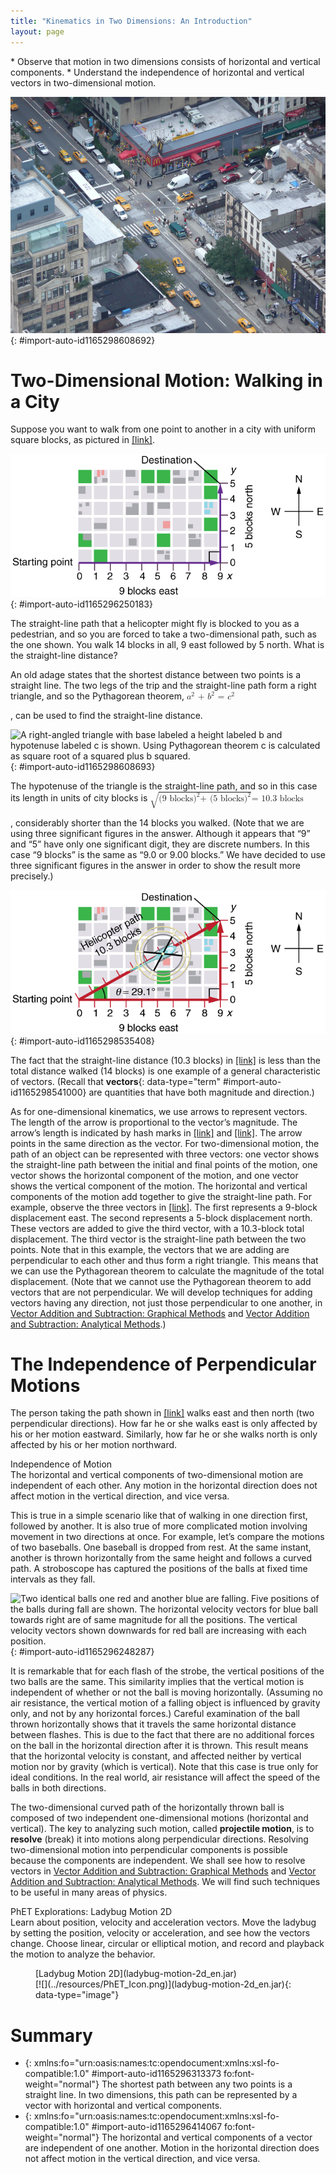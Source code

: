 ```yaml
---
title: "Kinematics in Two Dimensions: An Introduction"
layout: page
---
```



<div data-type="abstract" markdown="1">
* Observe that motion in two dimensions consists of horizontal and vertical components.
* Understand the independence of horizontal and vertical vectors in two-dimensional motion.

</div>

 ![A busy traffic intersection in New York showing vehicles moving on the road.](../resources/Figure_03_01_00.jpg "Walkers and drivers in a city like New York are rarely able to travel in straight lines to reach their destinations. Instead, they must follow roads and sidewalks, making two-dimensional, zigzagged paths. (credit: Margaret W. Carruthers)"){: #import-auto-id1165298608692}

# Two-Dimensional Motion: Walking in a City

Suppose you want to walk from one point to another in a city with uniform square blocks, as pictured in [\[link\]](#import-auto-id1165296250183).

 ![An X Y graph with origin at zero zero with x axis labeled nine blocks east and y axis labeled five blocks north. Starting point at the origin and destination at point nine on the x axis and point five on the y axis.](../resources/Figure_03_01_01.jpg "A pedestrian walks a two-dimensional path between two points in a city. In this scene, all blocks are square and are the same size."){: #import-auto-id1165296250183}

The straight-line path that a helicopter might fly is blocked to you as a pedestrian, and so you are forced to take a two-dimensional path, such as the one shown. You walk 14 blocks in all, 9 east followed by 5 north. What is the straight-line distance?

An old adage states that the shortest distance between two points is a straight line. The two legs of the trip and the straight-line path form a right triangle, and so the Pythagorean theorem, <math xmlns="http://www.w3.org/1998/Math/MathML"><semantics><mrow><mrow><mrow><msup><mi>a</mi><mrow><mn>2</mn></mrow></msup><mtext> + </mtext><msup><mi>b</mi><mrow><mn>2</mn></mrow></msup><mtext> = </mtext><msup><mi>c</mi><mrow><mn>2</mn></mrow></msup></mrow></mrow><mrow /></mrow><annotation encoding="StarMath 5.0"> size 12{a rSup { size 8{2} } " + "b rSup { size 8{2} } " = "c rSup { size 8{2} } } {}</annotation></semantics></math>

, can be used to find the straight-line distance.

![A right-angled triangle with base labeled a height labeled b and hypotenuse labeled c is shown. Using Pythagorean theorem c is calculated as square root of a squared plus b squared.](../resources/Figure_03_01_02.jpg "The Pythagorean theorem relates the length of the legs of a right triangle, labeled a size 12{a} {} and b size 12{b} {}, with the hypotenuse, labeled c size 12{c} {}. The relationship is given by: a2+&#xA0;b2=&#xA0;c2 size 12{a rSup { size 8{2} } &#xA0;&quot;+&#xA0;&quot;b rSup { size 8{2} } &#xA0;&quot;=&#xA0;&quot;c rSup { size 8{2} } } {}. This can be rewritten, solving for c size 12{A} {} : c&#xA0;=&#xA0;a2+&#xA0;b2 size 12{c&quot;&#xA0;=&#xA0;&quot; sqrt {a rSup { size 8{2} } &#xA0;&quot;+&#xA0;&quot;b rSup { size 8{2} } } } {}."){: #import-auto-id1165298608693}



The hypotenuse of the triangle is the straight-line path, and so in this case its length in units of city blocks is <math xmlns="http://www.w3.org/1998/Math/MathML"><semantics><mrow><mrow><mrow><msqrt><mrow><mo stretchy="false">(</mo><mtext>9 blocks</mtext><msup><mo stretchy="false">)</mo><mrow><mn>2</mn></mrow></msup><mtext>+ </mtext><mo stretchy="false">(</mo><mtext>5 blocks</mtext><msup><mo stretchy="false">)</mo><mrow><mn>2</mn></mrow></msup></mrow></msqrt><mtext>= 10</mtext><mtext>.</mtext><mtext>3 blocks</mtext></mrow></mrow><mrow /></mrow><annotation encoding="StarMath 5.0"> size 12{ sqrt { \( "9 blocks" \) rSup { size 8{2} }  "+ " \( "5 blocks" \) rSup { size 8{2} } }  "= 10" "." "3 blocks"} {}</annotation></semantics></math>

, considerably shorter than the 14 blocks you walked. (Note that we are using three significant figures in the answer. Although it appears that “9” and “5” have only one significant digit, they are discrete numbers. In this case “9 blocks” is the same as “9.0 or 9.00 blocks.” We have decided to use three significant figures in the answer in order to show the result more precisely.)

![An X Y graph with origin at zero zero with x-axis labeled nine blocks east and y axis labeled five blocks north. A diagonal vector arrow joining starting point at point zero on x axis and destination at point five on y axis with its direction northeast is shown. A helicopter is flying along the diagonal vector arrow with helicopter path of ten point three blocks. The angle formed by diagonal vector arrow and the x-axis is equal to twenty-nine point one degrees.](../resources/Figure_03_01_03.jpg "The straight-line path followed by a helicopter between the two points is shorter than the 14 blocks walked by the pedestrian. All blocks are square and the same size."){: #import-auto-id1165298535408}

The fact that the straight-line distance (10.3 blocks) in [\[link\]](#import-auto-id1165298535408) is less than the total distance walked (14 blocks) is one example of a general characteristic of vectors. (Recall that **vectors**{: data-type="term" #import-auto-id1165298541000} are quantities that have both magnitude and direction.)

As for one-dimensional kinematics, we use arrows to represent vectors. The length of the arrow is proportional to the vector’s magnitude. The arrow’s length is indicated by hash marks in [\[link\]](#import-auto-id1165296250183) and [\[link\]](#import-auto-id1165298535408). The arrow points in the same direction as the vector. For two-dimensional motion, the path of an object can be represented with three vectors: one vector shows the straight-line path between the initial and final points of the motion, one vector shows the horizontal component of the motion, and one vector shows the vertical component of the motion. The horizontal and vertical components of the motion add together to give the straight-line path. For example, observe the three vectors in [\[link\]](#import-auto-id1165298535408). The first represents a 9-block displacement east. The second represents a 5-block displacement north. These vectors are added to give the third vector, with a 10.3-block total displacement. The third vector is the straight-line path between the two points. Note that in this example, the vectors that we are adding are perpendicular to each other and thus form a right triangle. This means that we can use the Pythagorean theorem to calculate the magnitude of the total displacement. (Note that we cannot use the Pythagorean theorem to add vectors that are not perpendicular. We will develop techniques for adding vectors having any direction, not just those perpendicular to one another, in [Vector Addition and Subtraction: Graphical Methods](/m42127) and [Vector Addition and Subtraction: Analytical Methods](/m42128).)

# The Independence of Perpendicular Motions

The person taking the path shown in [\[link\]](#import-auto-id1165298535408) walks east and then north (two perpendicular directions). How far he or she walks east is only affected by his or her motion eastward. Similarly, how far he or she walks north is only affected by his or her motion northward.

<div data-type="note" data-label="" markdown="1">
<div data-type="title">
Independence of Motion
</div>
The horizontal and vertical components of two-dimensional motion are independent of each other. Any motion in the horizontal direction does not affect motion in the vertical direction, and vice versa.

</div>

This is true in a simple scenario like that of walking in one direction first, followed by another. It is also true of more complicated motion involving movement in two directions at once. For example, let’s compare the motions of two baseballs. One baseball is dropped from rest. At the same instant, another is thrown horizontally from the same height and follows a curved path. A stroboscope has captured the positions of the balls at fixed time intervals as they fall.

 ![Two identical balls one red and another blue are falling. Five positions of the balls during fall are shown. The horizontal velocity vectors for blue ball towards right are of same magnitude for all the positions. The vertical velocity vectors shown downwards for red ball are increasing with each position.](../resources/Figure_03_01_04a.jpg "This shows the motions of two identical balls&#x2014;one falls from rest, the other has an initial horizontal velocity. Each subsequent position is an equal time interval. Arrows represent horizontal and vertical velocities at each position. The ball on the right has an initial horizontal velocity, while the ball on the left has no horizontal velocity. Despite the difference in horizontal velocities, the vertical velocities and positions are identical for both balls. This shows that the vertical and horizontal motions are independent."){: #import-auto-id1165296248287}

It is remarkable that for each flash of the strobe, the vertical positions of the two balls are the same. This similarity implies that the vertical motion is independent of whether or not the ball is moving horizontally. (Assuming no air resistance, the vertical motion of a falling object is influenced by gravity only, and not by any horizontal forces.) Careful examination of the ball thrown horizontally shows that it travels the same horizontal distance between flashes. This is due to the fact that there are no additional forces on the ball in the horizontal direction after it is thrown. This result means that the horizontal velocity is constant, and affected neither by vertical motion nor by gravity (which is vertical). Note that this case is true only for ideal conditions. In the real world, air resistance will affect the speed of the balls in both directions.

The two-dimensional curved path of the horizontally thrown ball is composed of two independent one-dimensional motions (horizontal and vertical). The key to analyzing such motion, called **projectile motion**, is to **resolve** (break) it into motions along perpendicular directions. Resolving two-dimensional motion into perpendicular components is possible because the components are independent. We shall see how to resolve vectors in [Vector Addition and Subtraction: Graphical Methods](/m42127) and [Vector Addition and Subtraction: Analytical Methods](/m42128). We will find such techniques to be useful in many areas of physics.

<div data-type="note" id="eip-652" data-label="" markdown="1">
<div data-type="title">
PhET Explorations: Ladybug Motion 2D
</div>
Learn about position, velocity and acceleration vectors. Move the ladybug by setting the position, velocity or acceleration, and see how the vectors change. Choose linear, circular or elliptical motion, and record and playback the motion to analyze the behavior.

<figure markdown="1" id="eip-id2971785">
<figcaption>
[Ladybug Motion 2D](ladybug-motion-2d_en.jar)
</figcaption>
<span data-type="media" id="Phet_module_3.1" data-alt=""> [![](../resources/PhET_Icon.png)](ladybug-motion-2d_en.jar){: data-type="image"} <span data-media-type="image/png" data-print="true" data-src="PhET_Icon.png" data-type="image" width="450" /> </span>
</figure>
</div>

# Summary

* {: xmlns:fo="urn:oasis:names:tc:opendocument:xmlns:xsl-fo-compatible:1.0" #import-auto-id1165296313373 fo:font-weight="normal"} The shortest path between any two points is a straight line. In two dimensions, this path can be represented by a vector with horizontal and vertical components.
* {: xmlns:fo="urn:oasis:names:tc:opendocument:xmlns:xsl-fo-compatible:1.0" #import-auto-id1165296414067 fo:font-weight="normal"} The horizontal and vertical components of a vector are independent of one another. Motion in the horizontal direction does not affect motion in the vertical direction, and vice versa.

